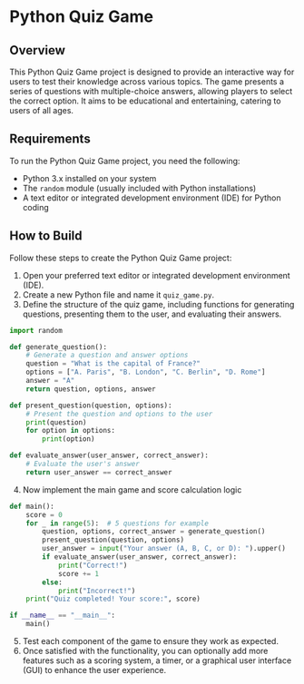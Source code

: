 # Python Quiz Game

## Overview
This Python Quiz Game project is designed to provide an interactive way for users to test their knowledge across various topics. The game presents a series of questions with multiple-choice answers, allowing players to select the correct option. It aims to be educational and entertaining, catering to users of all ages.

## Requirements
To run the Python Quiz Game project, you need the following:

- Python 3.x installed on your system
- The `random` module (usually included with Python installations)
- A text editor or integrated development environment (IDE) for Python coding

## How to Build
Follow these steps to create the Python Quiz Game project:

1. Open your preferred text editor or integrated development environment (IDE).
2. Create a new Python file and name it `quiz_game.py`.
3. Define the structure of the quiz game, including functions for generating questions, presenting them to the user, and evaluating their answers.

```python
import random

def generate_question():
    # Generate a question and answer options
    question = "What is the capital of France?"
    options = ["A. Paris", "B. London", "C. Berlin", "D. Rome"]
    answer = "A"
    return question, options, answer

def present_question(question, options):
    # Present the question and options to the user
    print(question)
    for option in options:
        print(option)

def evaluate_answer(user_answer, correct_answer):
    # Evaluate the user's answer
    return user_answer == correct_answer
```

4. Now implement the main game and score calculation logic
```python
def main():
    score = 0
    for _ in range(5):  # 5 questions for example
        question, options, correct_answer = generate_question()
        present_question(question, options)
        user_answer = input("Your answer (A, B, C, or D): ").upper()
        if evaluate_answer(user_answer, correct_answer):
            print("Correct!")
            score += 1
        else:
            print("Incorrect!")
    print("Quiz completed! Your score:", score)

if __name__ == "__main__":
    main()
```
5. Test each component of the game to ensure they work as expected.
6. Once satisfied with the functionality, you can optionally add more features such as a scoring system, a timer, or a graphical user interface (GUI) to enhance the user experience.
